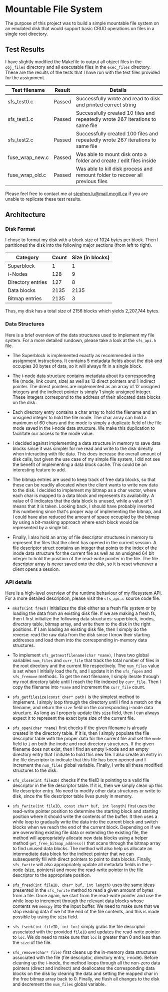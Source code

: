 # Mountable File System

The purpose of this project was to build a simple mountable file system on an emulated disk that would support basic CRUD operations on files in a single root directory.

## Test Results
I have slightly modified the Makefile to output all object files in the `obj_files` directory and all executable files in the `exec_files` directory. These are the results of the tests that I have run with the test files provided for the assignment.

| Test filename     | Result    | Details                                                                           |
| ----------------- | --------- | --------------------------------------------------------------------------------- |
| sfs_test0.c       | Passed    | Successfully wrote and read to disk and printed correct string                    |
| sfs_test1.c       | Passed    | Successfully created 10 files and repeatedly wrote 267 iterations to same file    |
| sfs_test2.c       | Passed    | Successfully created 100 files and repeatedly wrote 267 iterations to same file   |
| fuse_wrap_new.c   | Passed    | Was able to mount disk onto a folder and create / edit files inside               |
| fuse_wrap_old.c   | Passed    | Was able to kill disk process and remount folder to recover all previous files    |

Please feel free to contact me at stephen.lu@mail.mcgill.ca if you are unable to replicate these test results. 

## Architecture

### Disk Format
I chose to format my disk with a block size of 1024 bytes per block. Then I partitioned the disk into the following major sections (from left to right).

| Category          | Count             | Size (in blocks)   |
| ----------------- | ----------------- | ------------------ |
| Superblock        | 1                 | 1                  |
| i-Nodes           | 128               | 9                  |
| Directory entries | 127               | 8                  |
| Data blocks       | 2135              | 2135               |
| Bitmap entries    | 2135              | 3                  |

Thus, my disk has a total size of 2156 blocks which yields 2,207,744 bytes.

### Data Structures
Here is a brief overview of the data structures used to implement my file system. For a more detailed rundown, please take a look at the `sfs_api.h` file.

- The Superblock is implemented exactly as recommended in the assignment instructions. It contains 5 metadata fields about the disk and occupies 20 bytes of data, so it will always fit in a single block.

- The i-node data structure contains metadata about its corresponding file (mode, link count, size) as well as 12 direct pointers and 1 indirect pointer. The direct pointers are implemented as an array of 12 unsigned integers and the indirect pointer is simply 1 single unsigned integer. These integers correspond to the address of their allocated data blocks on the disk.

- Each directory entry contains a char array to hold the filename and an unsigned integer to hold the file mode. The char array can hold a maximum of 60 chars and the mode is simply a duplicate field of the file mode saved in the i-node data structure. We make this duplication to facilitate our access to the mode value.

- I decided against implementing a data structure in memory to save data blocks since it was simpler for me read and write to the disk directly when interacting with file data. This does increase the overall amount of disk calls, but given the use case of my simple file system, I did not see the benefit of implementing a data block cache. This could be an interesting feature to add.

- The bitmap entries are used to keep track of free data blocks, so that these can be readily allocated when the client wants to write new data to the disk. I decided to implement my bitmap as a char vector, where each char is mapped to a data block and represents its availability. A value of 0 indicates that the data block is unused, while a value of 1 means that it is taken. Looking back, I should have probably inverted this numbering since that's proper way of implementing the bitmap, and I could have also reduced the amount of space occupied by the bitmap by using a bit-masking approach where each block would be represented by a single bit. 

- Finally, I also hold an array of file descriptor structures in memory to represent the files that the client has opened in the current session. A file descriptor struct contains an integer that points to the index of the inode data structure for the current file as well as an unsigned 64 bit integer to hold the position of the read-write pointer in the file. The file descriptor array is never saved onto the disk, so it is reset whenever a client opens a session.

### API details
Here is a high-level overview of the runtime behaviour of my filesystem API. For a more detailed description, please visit the `sfs_api.c` source code file.

- `mksfs(int fresh)` initializes the disk either as a fresh file system or by loading the data from an existing disk file. If we are making a fresh fs, then I first initialize the following data structures: superblock, inodes, directory table, bitmap array, and write them to the disk in the right positions. If I am loading an existing disk file, then I simply do the reverse: read the raw data from the disk since I know their starting addresses and load them into the corresponding in-memory data structures.

- To implement `sfs_getnextfilename(char *name)`, I have two global variables `num_files` and `curr_file` that track the total number of files in the root directory and the current file respectively. The `num_files` value is set when I initially load the fs, and I update it in the `sfs_fopen` and `sfs_fremove` methods. To get the next filename, I simply iterate through my root directory table until I reach the file indexed by `curr_file`. Then I copy the filename into `*name` and increment the `curr_file` count.

- `sfs_getfilesize(const char* path)` is the simplest method to implement. I simply loop through the directory until I find a match on the filename, and return the `size` field on the corresponding i-node data structure. As long as I properly update this `size` field, then I can always expect it to represent the exact byte size of the current file.

- `sfs_open(char *name)` first checks if the given filename is already created in the directory table. If it is, then I simply populate the file descriptor table with the proper data for the current file and set the `mode` field to `1` on both the inode and root directory structures. If the given filename does not exist, then I find an empty i-node and an empty directory entry that I initiate to hold this new file. I also create an entry in the file descriptor to indicate that this file has been opened and I increment the `num_files` global variable. Finally, I write all these modified structures to the disk.

- `sfs_close(int fileID)` checks if the fileID is pointing to a valid file descriptor in the file descriptor table. If it is, then we simply clean up this file descriptor entry. No need to modify other data structures or write to disk, since the file descriptor table lives purely in memory.

- `sfs_fwrite(int fileID, const char* buf, int length)` first uses the read-write pointer position to determine the starting block and starting position where it should write the contents of the buffer. It then uses a while loop to gradually write the data into the current block and switch blocks when we reach the end of the current block. Depending on if we are overwriting existing file data or extending the existing file, the method will appropriately allocate new data blocks using a helper method `get_free_bitmap_address()` that scans through the bitmap array to find unused data blocks. The method will also help us allocate an intermediate data block for the indirect pointer that we can subsequently fill with direct pointers to point to data blocks. Finally, `sfs_fwrite` will also appropriately update all metadata fields in the i-node (size, pointers) and move the read-write pointer in the file descriptor to the appropriate position. 

- `sfs_fread(int fileID, char* buf, int length)` uses the same ideas presented in the `sfs_fwrite` method to read a given amount of bytes from a file. Once again, we start from the read-write pointer and use the while loop to increment through the relevant data blocks whose contents we `memcpy` into the input buffer. We need to make sure that we stop reading data if we hit the end of the file contents, and this is made possible by using the `size` field.

- `sfs_fseek(int fileID, int loc)` simply grabs the file descriptor associated with the provided `fileID` and updates the read-write pointer to `loc`. We do need to make sure that `loc` is greater than 0 and less than the `size` of the file.

- `sfs_remove(char* file)` first cleans up the in-memory data structures associated with the file (file descriptor, directory entry, i-node). Before cleaning up the i-inode, the method loops through all the non-zero data pointers (direct and indirect) and deallocates the corresponding data blocks on the disk by clearing the data and setting the mapped char in the free bitmap array back to 0. Finally, we flush all changes to the disk and decrement the `num_files` global variable.
